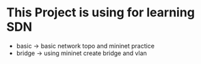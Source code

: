 # This Project is using for learning SDN

* basic -> basic network topo and mininet practice
* bridge -> using mininet create bridge and vlan